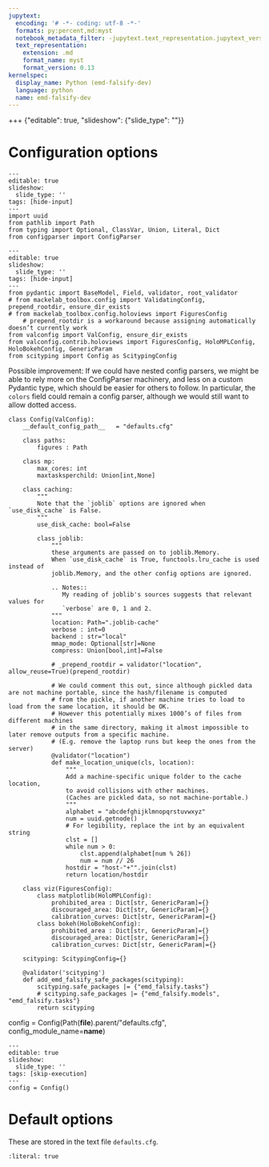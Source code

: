 ```yaml
---
jupytext:
  encoding: '# -*- coding: utf-8 -*-'
  formats: py:percent,md:myst
  notebook_metadata_filter: -jupytext.text_representation.jupytext_version
  text_representation:
    extension: .md
    format_name: myst
    format_version: 0.13
kernelspec:
  display_name: Python (emd-falsify-dev)
  language: python
  name: emd-falsify-dev
---
```


+++ {"editable": true, "slideshow": {"slide_type": ""}}

# Configuration options

```{code-cell}
---
editable: true
slideshow:
  slide_type: ''
tags: [hide-input]
---
import uuid
from pathlib import Path
from typing import Optional, ClassVar, Union, Literal, Dict
from configparser import ConfigParser
```

```{code-cell}
---
editable: true
slideshow:
  slide_type: ''
tags: [hide-input]
---
from pydantic import BaseModel, Field, validator, root_validator
# from mackelab_toolbox.config import ValidatingConfig, prepend_rootdir, ensure_dir_exists
# from mackelab_toolbox.config.holoviews import FiguresConfig
    # prepend_rootdir is a workaround because assigning automatically doesn’t currently work
from valconfig import ValConfig, ensure_dir_exists
from valconfig.contrib.holoviews import FiguresConfig, HoloMPLConfig, HoloBokehConfig, GenericParam
from scityping import Config as ScitypingConfig
```

Possible improvement: If we could have nested config parsers, we might be 
    able to rely more on the ConfigParser machinery, and less on a custom
    Pydantic type, which should be easier for others to follow.
    In particular, the `colors` field could remain a config parser, although
    we would still want to allow dotted access.

```{code-cell}
class Config(ValConfig):
    __default_config_path__   = "defaults.cfg"

    class paths:
        figures : Path

    class mp:
        max_cores: int
        maxtasksperchild: Union[int,None]

    class caching:
        """
        Note that the `joblib` options are ignored when `use_disk_cache` is False.
        """
        use_disk_cache: bool=False

        class joblib:
            """
            these arguments are passed on to joblib.Memory.
            When `use_disk_cache` is True, functools.lru_cache is used instead of
            joblib.Memory, and the other config options are ignored.

            .. Notes::
               My reading of joblib's sources suggests that relevant values for
               `verbose` are 0, 1 and 2.
            """
            location: Path=".joblib-cache"
            verbose : int=0
            backend : str="local"
            mmap_mode: Optional[str]=None
            compress: Union[bool,int]=False

            # _prepend_rootdir = validator("location", allow_reuse=True)(prepend_rootdir)

            # We could comment this out, since although pickled data are not machine portable, since the hash/filename is computed
            # from the pickle, if another machine tries to load to load from the same location, it should be OK.
            # However this potentially mixes 1000’s of files from different machines
            # in the same directory, making it almost impossible to later remove outputs from a specific machine.
            # (E.g. remove the laptop runs but keep the ones from the server)
            @validator("location")
            def make_location_unique(cls, location):
                """
                Add a machine-specific unique folder to the cache location,
                to avoid collisions with other machines.
                (Caches are pickled data, so not machine-portable.)
                """
                alphabet = "abcdefghijklmnopqrstuvwxyz"
                num = uuid.getnode()
                # For legibility, replace the int by an equivalent string
                clst = []
                while num > 0:
                    clst.append(alphabet[num % 26])
                    num = num // 26
                hostdir = "host-"+"".join(clst)
                return location/hostdir

    class viz(FiguresConfig):
        class matplotlib(HoloMPLConfig):
            prohibited_area : Dict[str, GenericParam]={}
            discouraged_area: Dict[str, GenericParam]={}
            calibration_curves: Dict[str, GenericParam]={}
        class bokeh(HoloBokehConfig):
            prohibited_area : Dict[str, GenericParam]={}
            discouraged_area: Dict[str, GenericParam]={}
            calibration_curves: Dict[str, GenericParam]={}

    scityping: ScitypingConfig={}
    
    @validator('scityping')
    def add_emd_falsify_safe_packages(scityping):
        scityping.safe_packages |= {"emd_falsify.tasks"}
        # scityping.safe_packages |= {"emd_falsify.models", "emd_falsify.tasks"}
        return scityping
```

config = Config(Path(__file__).parent/"defaults.cfg",
                config_module_name=__name__)

```{code-cell}
---
editable: true
slideshow:
  slide_type: ''
tags: [skip-execution]
---
config = Config()
```

# Default options

These are stored in the text file `defaults.cfg`.

```{include} defaults.cfg
:literal: true
```
